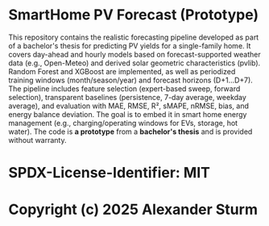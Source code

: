 # SmartHome PV Forecast (Prototype)

This repository contains the realistic forecasting pipeline developed as part of a bachelor's thesis for predicting PV yields for a single-family home. It covers day-ahead and hourly models based on forecast-supported weather data (e.g., Open-Meteo) and derived solar geometric characteristics (pvlib). Random Forest and XGBoost are implemented, as well as periodized training windows (month/season/year) and forecast horizons (D+1...D+7). The pipeline includes feature selection (expert-based sweep, forward selection), transparent baselines (persistence, 7-day average, weekday average), and evaluation with MAE, RMSE, R², sMAPE, nRMSE, bias, and energy balance deviation. The goal is to embed it in smart home energy management (e.g., charging/operating windows for EVs, storage, hot water). The code is **a prototype** from a **bachelor's thesis** and is provided without warranty.

# SPDX-License-Identifier: MIT

# Copyright (c) 2025 Alexander Sturm
